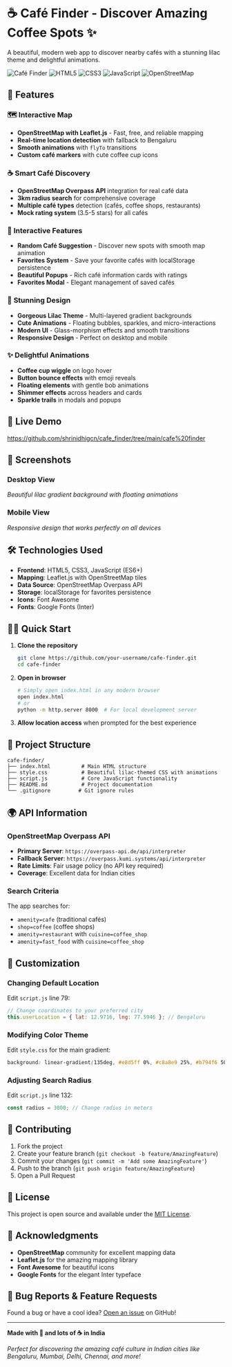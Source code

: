 # ☕ Café Finder - Discover Amazing Coffee Spots ✨

A beautiful, modern web app to discover nearby cafés with a stunning lilac theme and delightful animations.

![Café Finder](https://img.shields.io/badge/Status-Live-brightgreen)
![HTML5](https://img.shields.io/badge/HTML5-E34F26?style=flat&logo=html5&logoColor=white)
![CSS3](https://img.shields.io/badge/CSS3-1572B6?style=flat&logo=css3&logoColor=white)
![JavaScript](https://img.shields.io/badge/JavaScript-F7DF1E?style=flat&logo=javascript&logoColor=black)
![OpenStreetMap](https://img.shields.io/badge/OpenStreetMap-7EBC6F?style=flat&logo=openstreetmap&logoColor=white)

## 🌟 Features

### 🗺️ **Interactive Map**
- **OpenStreetMap with Leaflet.js** - Fast, free, and reliable mapping
- **Real-time location detection** with fallback to Bengaluru
- **Smooth animations** with `flyTo` transitions
- **Custom café markers** with cute coffee cup icons

### ☕ **Smart Café Discovery**
- **OpenStreetMap Overpass API** integration for real café data
- **3km radius search** for comprehensive coverage
- **Multiple café types** detection (cafés, coffee shops, restaurants)
- **Mock rating system** (3.5-5 stars) for all cafés

### 🎲 **Interactive Features**
- **Random Café Suggestion** - Discover new spots with smooth map animation
- **Favorites System** - Save your favorite cafés with localStorage persistence
- **Beautiful Popups** - Rich café information cards with ratings
- **Favorites Modal** - Elegant management of saved cafés

### 🌸 **Stunning Design**
- **Gorgeous Lilac Theme** - Multi-layered gradient backgrounds
- **Cute Animations** - Floating bubbles, sparkles, and micro-interactions
- **Modern UI** - Glass-morphism effects and smooth transitions
- **Responsive Design** - Perfect on desktop and mobile

### ✨ **Delightful Animations**
- **Coffee cup wiggle** on logo hover
- **Button bounce effects** with emoji reveals
- **Floating elements** with gentle bob animations
- **Shimmer effects** across headers and cards
- **Sparkle trails** in modals and popups

## 🚀 Live Demo

https://github.com/shrinidhigcn/cafe_finder/tree/main/cafe%20finder

## 📱 Screenshots

### Desktop View
*Beautiful lilac gradient background with floating animations*

### Mobile View
*Responsive design that works perfectly on all devices*

## 🛠️ Technologies Used

- **Frontend**: HTML5, CSS3, JavaScript (ES6+)
- **Mapping**: Leaflet.js with OpenStreetMap tiles
- **Data Source**: OpenStreetMap Overpass API
- **Storage**: localStorage for favorites persistence
- **Icons**: Font Awesome
- **Fonts**: Google Fonts (Inter)

## 🏃‍♂️ Quick Start

1. **Clone the repository**
   ```bash
   git clone https://github.com/your-username/cafe-finder.git
   cd cafe-finder
   ```

2. **Open in browser**
   ```bash
   # Simply open index.html in any modern browser
   open index.html
   # or
   python -m http.server 8000  # For local development server
   ```

3. **Allow location access** when prompted for the best experience

## 📁 Project Structure

```
cafe-finder/
├── index.html          # Main HTML structure
├── style.css           # Beautiful lilac-themed CSS with animations
├── script.js           # Core JavaScript functionality
├── README.md           # Project documentation
└── .gitignore         # Git ignore rules
```

## 🌍 API Information

### OpenStreetMap Overpass API
- **Primary Server**: `https://overpass-api.de/api/interpreter`
- **Fallback Server**: `https://overpass.kumi.systems/api/interpreter`
- **Rate Limits**: Fair usage policy (no API key required)
- **Coverage**: Excellent data for Indian cities

### Search Criteria
The app searches for:
- `amenity=cafe` (traditional cafés)
- `shop=coffee` (coffee shops)
- `amenity=restaurant` with `cuisine=coffee_shop`
- `amenity=fast_food` with `cuisine=coffee_shop`

## 🎨 Customization

### Changing Default Location
Edit `script.js` line 79:
```javascript
// Change coordinates to your preferred city
this.userLocation = { lat: 12.9716, lng: 77.5946 }; // Bengaluru
```

### Modifying Color Theme
Edit `style.css` for the main gradient:
```css
background: linear-gradient(135deg, #e8d5ff 0%, #c8a8e9 25%, #b794f6 50%, #a18cd6 75%, #9f7aea 100%);
```

### Adjusting Search Radius
Edit `script.js` line 132:
```javascript
const radius = 3000; // Change radius in meters
```

## 🤝 Contributing

1. Fork the project
2. Create your feature branch (`git checkout -b feature/AmazingFeature`)
3. Commit your changes (`git commit -m 'Add some AmazingFeature'`)
4. Push to the branch (`git push origin feature/AmazingFeature`)
5. Open a Pull Request

## 📝 License

This project is open source and available under the [MIT License](LICENSE).

## 💖 Acknowledgments

- **OpenStreetMap** community for excellent mapping data
- **Leaflet.js** for the amazing mapping library
- **Font Awesome** for beautiful icons
- **Google Fonts** for the elegant Inter typeface

## 🐛 Bug Reports & Feature Requests

Found a bug or have a cool idea? [Open an issue](https://github.com/your-username/cafe-finder/issues) on GitHub!

---

**Made with 💜 and lots of ☕ in India**

*Perfect for discovering the amazing café culture in Indian cities like Bengaluru, Mumbai, Delhi, Chennai, and more!*
